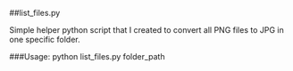 ##list_files.py 

Simple helper python script that I created to convert all PNG files to JPG in one specific folder.

###Usage:
python list_files.py folder_path